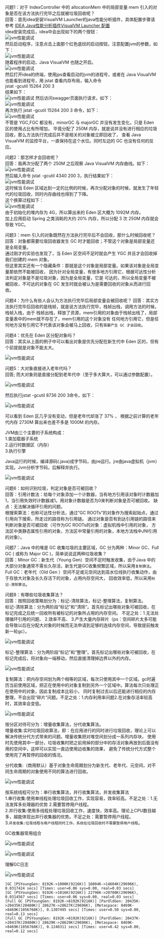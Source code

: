 问题1：对于 IndexController 中的 allocationMem 中的局部变量 mem 引入的对象是否在该方法执行完毕之后就被垃圾回收呢？  
回答：首先idea安装VisualVM Launcher的java性能分析插件，具体配置步骤请参考
[IDEA Java性能分析插件VisualVM Launcher 配置](https://blog.csdn.net/wngpenghao/article/details/82884874)  
idea安装完成后，idea中会出现如下的两个按钮：   
![jvm性能调试](pictures/p1.png)    
然后启动程序，注意点击上面那个红色底纹的启动按钮，注意配置jvm的参数，如下：  
![jvm性能调试](pictures/p20.png)  
随着程序的启动，Java VisualVM 也随之开启。   
![jvm性能调试](pictures/p2.png)    
然后打开idea的终端，使用jps查看启动的jvm的进程号，或者在 Java VisualVM 也能看到进程号，用 jstat 查看内存布局，输入命令    
jstat -gcutil 15264 200 3   
结果如下：  
![jvm性能调试](pictures/p3.png) 
然后访问swagger页面执行请求，如下：  
![jvm性能调试](pictures/p4.png)   
再次执行 jstat -gcutil 15264 200 3 命令，如下：  
![jvm性能调试](pictures/p5.png)  
不管是 YGC,FGC 都没有，minorGC 与 majorGC 并没有发生变化，只是 Eden 区的使用占比有所增加，
毕竟分配了 250M 内存，就是说并没有进行相应的垃圾回收，那么方法执行完成后并不是相关的对象被立即回收了，
查看 Java VisualVM 的监控平台，一直保持在这个水位。同时左边的 GC 也没有任何的反应。    

问题2：那怎样才会回收呢？  
回答：我再次分配了两个 250M 之后观察 Java VisualVM 内存曲线。如下：  
![jvm性能调试](pictures/p6.png)  
然后输入命令 jstat -gcutil 4340 200 3，执行结果如下：  
![jvm性能调试](pictures/p7.png)  
这时候当 Eden 区域达到一定的比例的时候，再次分配对象的时候，就发生了年轻代的垃圾回收，同时内存曲线也得到了下降。    
这个换算过程如下：  
![jvm性能调试](pictures/p8.png)  
由于初始化的堆内存为 4G，所以算出来的 Eden 区大概为 1092M 内存。  
加上应用启动 Spring 之类消耗的大约 20% 内存，所以分配 3 次 250M 内存就会导致 YGC。 

问题3：mem 引入的对象既然在方法执行完毕后不会回收，那什么时候回收呢？  
回答：对象都需要垃圾回收器发生 GC 时才能回收；不管这个对象是局部变量还是全局变量。  
通过刚才的实验也发现了，当 Eden 区空间不足时就会产生 YGC 并且才会回收掉我们创建的 mem 对象。  
但这里其实还有一个隐藏条件：那就是这个对象是局部变量。如果该对象是全局变量那依然不能被回收，
因为针对全局变量，有很多地方引用它，根据可达性分析法判定对象是不是垃圾对象，因为是全局变量，它是
可达的，所以全局变量不被被回收，不可达的对象在 GC 发生时就会被认为是需要回收的对象从而进行回收。  

问题4：为什么有些人会认为方法执行完毕后局部变量会被回收呢？ 
回答：其实方法执行完毕后回收的是栈帧，就是说方法执行完毕，栈帧出栈，调用方法的时候，栈帧入栈，由于
栈帧出栈，释放了资源，mem引用的对象由于栈帧出栈了，局部变量表中的mem就不存在了，mem引用的这个对象没有
任何地方引用它，但是任何地方没有引用它不代表该对象会被马上回收，只有`需要产生 GC 才会回收`。    

问题4：优先在 Eden 区分配对象吗？  
回答：其实从上面的例子中可以看出对象是优先分配在新生代中 Eden 区的，但有个前提就是对象不能太大。  

![jvm性能调试](pictures/p9.png)    

问题5：大对象直接进入老年代吗？  
回答; 而大对象则是直接分配到老年代中（至于多大算大，可以通过参数配置）。  

![jvm性能调试](pictures/p10.png)  

然后执行jstat -gcutil 8736 200 3命令，如下：  
  
![jvm性能调试](pictures/p11.png)  

可以看到 Eden 区几乎没有变动，但是老年代却涨了 37% ，
根据之前计算的老年代内存 2730M 算出来也差不多是 1000M 的内存。  

JVM由三个主要的子系统构成：  
1.类加载器子系统  
2.运行时数据区（内存）  
3.执行引擎  

Java运行的时候，编译源码(.java)成字节码，由jre运行。jre由java虚拟机（jvm）实现。Jvm分析字节码，后解释并执行。  

![jvm性能调试](pictures/p12.png)  

问题6：如何识别垃圾，判定对象是否可被回收？    
回答：引用计数法：给每个对象添加一个计数器，当有地方引用该对象时计数器加1，当引用失效时计数器减1。用对象计数器是否为0来判断对象是否可被回收。
缺点：无法解决循环引用的问题。  
根搜索算法：也称可达性分析法，通过“GC ROOTs”的对象作为搜索起始点，通过引用向下搜索，所走过的路径称为引用链。
通过对象是否有到达引用链的路径来判断对象是否可被回收（可作为GC ROOTs的对象：虚拟机栈中引用的对象，
方法区中类静态属性引用的对象，方法区中常量引用的对象，本地方法栈中JNI引用的对象）。     

问题7：Java 中的堆是 GC 收集垃圾的主要区域，GC 分为两种：Minor GC、Full GC ( 或称为 Major GC )，简单说说这两种垃圾收集？    
回答：Minor GC：新生代（Young Gen）空间不足时触发收集，由于Java 中的大部分对象通常不需长久存活，新生代是GC收集频繁区域，所以采用`复制算法`。    
Full GC：老年代（Old Gen ）空间不足或元空间达到高水位线执行收集动作，由于存放大对象及长久存活下的对象，占用内存空间大，
回收效率低，所以采用`标记-清除算法`。     

问题8：有哪些垃圾收集算法？  
回答：按照回收策略划分为：标记-清除算法，标记-整理算法，复制算法。    
标记-清除算法：分为两阶段“标记”和“清除”。首先标记出哪些对象可被回收，在标记完成之后统一回收所有被标记的对象所占用的内存空间。
不足之处：1.无法处理循环引用的问题、 2.效率不高、 3.产生大量内存碎片（ps：空间碎片太多可能会导致以后在分配大对象的时候而无法申请到足够的连续内存空间，导致提前触发新一轮gc）。   

![jvm性能调试](pictures/p13.png)  

标记-整理算法：分为两阶段“标记”和“整理”。首先标记出哪些对象可被回收，在标记完成后，将对象向一端移动，然后直接清理掉边界以外的内存。    

![jvm性能调试](pictures/p14.png)  

复制算法：把内存空间划为两个相等的区域，每次只使用其中一个区域。gc时遍历当前使用区域，把正在使用中的对象复制到另外一个区域中。算法每次只处理正在使用中的对象，因此复制成本比较小，
同时复制过去以后还能进行相应的内存整理，不会出现“碎片”问题。不足之处：1.内存利用率问题2.在对象存活率较高时，其效率会变低。    

![jvm性能调试](pictures/p15.png)  

按分区对待可分为：增量收集算法，分代收集算法。  
增量收集:实时垃圾回收算法，即：在应用进行的同时进行垃圾回收，理论上可以解决传统分代方式带来的问题。增量收集把对堆空间划分成一系列内存块，
使用时先使用其中一部分，垃圾收集时把之前用掉的部分中的存活对象再放到后面没有用的空间中，这样可以实现一直边使用边收集的效果，
避免了传统分代方式整个使用完了再暂停的回收的情况。   

分代收集:（商用默认）基于对象生命周期划分为新生代、老年代、元空间，对不同生命周期的对象使用不同的算法进行回收。    

![jvm性能调试](pictures/p16.png)  

按系统线程可分为：串行收集算法，并行收集算法，并发收集算法    
1.串行收集:使用单线程处理垃圾回收工作，实现容易，效率较高。不足之处：1.无法发挥多处理器的优势 2.需要暂停用户线程。   
2.并行收集:使用多线程处理垃圾回收工作，速度快，效率高。理论上CPU数目越多，越能体现出并行收集器的优势。不足之处：需要暂停用户线程。  
3.`并发收集:垃圾线程与用户线程同时工作。系统在垃圾回收时不需要暂停用户线程`。   

GC收集器常用组合  
 
![jvm性能调试](pictures/p17.png)    

![jvm性能调试](pictures/p18.png)   

理解GC日志  

![jvm性能调试](pictures/p19.png)   

```
[GC [PSYoungGen: 8192K->1000K(9216K)] 16004K->14604K(29696K), 0.0317424 secs] [Times: user=0.06 sys=0.00, real=0.03 secs]
[GC [PSYoungGen: 9192K->1016K(9216K)] 22796K->20780K(29696K), 0.0314567 secs] [Times: user=0.06 sys=0.00, real=0.03 secs]
[Full GC [PSYoungGen: 8192K->8192K(9216K)] [ParOldGen: 20435K->20435K(20480K)] 28627K->28627K(29696K), [Metaspace: 8469K->8469K(1056768K)], 0.1307495 secs] [Times: user=0.50 sys=0.00, real=0.13 secs]
[Full GC [PSYoungGen: 8192K->8192K(9216K)] [ParOldGen: 20437K->20437K(20480K)] 28629K->28629K(29696K), [Metaspace: 8469K->8469K(1056768K)], 0.1240311 secs] [Times: user=0.42 sys=0.00, real=0.12 secs]

```














 















 


 












       
       
        
       
       